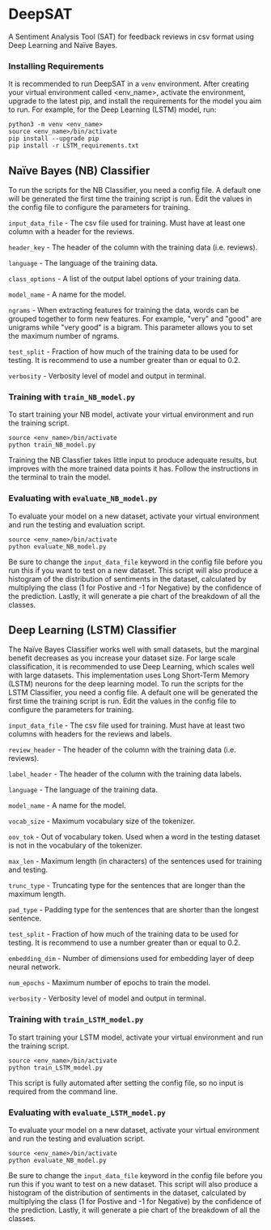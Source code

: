 # DeepSAT
A Sentiment Analysis Tool (SAT) for feedback reviews in csv format using Deep Learning and Naïve Bayes.

### Installing Requirements
It is recommended to run DeepSAT in a `venv` environment. After creating your virtual environment called <env_name>, activate the environment, upgrade to the latest pip, and install the requirements for the model you aim to run. For example, for the Deep Learning (LSTM) model, run:
```
python3 -m venv <env_name>
source <env_name>/bin/activate
pip install --upgrade pip
pip install -r LSTM_requirements.txt
```

## Naïve Bayes (NB) Classifier 
To run the scripts for the NB Classifier, you need a config file. A default one will be generated the first time the training script is run. Edit the values in the config file to configure the parameters for training.

`input_data_file` - The csv file used for training. Must have at least one column with a header for the reviews.

`header_key` - The header of the column with the training data (i.e. reviews).

`language` - The language of the training data.

`class_options` - A list of the output label options of your training data.

`model_name` - A name for the model.

`ngrams` - When extracting features for training the data, words can be grouped together to form new features. For example, "very" and "good" are unigrams while "very good" is a bigram. This parameter allows you to set the maximum number of ngrams.

`test_split` - Fraction of how much of the training data to be used for testing. It is recommend to use a number greater than or equal to 0.2.

`verbosity` - Verbosity level of model and output in terminal.

### Training with `train_NB_model.py`
To start training your NB model, activate your virtual environment and run the training script.
```
source <env_name>/bin/activate
python train_NB_model.py
```
Training the NB Classfier takes little input to produce adequate results, but improves with the more trained data points it has. Follow the instructions in the terminal to train the model.

### Evaluating with `evaluate_NB_model.py`
To evaluate your model on a new dataset, activate your virtual environment and run the testing and evaluation script.
```
source <env_name>/bin/activate
python evaluate_NB_model.py
```
Be sure to change the `input_data_file` keyword in the config file before you run this if you want to test on a new dataset. This script will also produce a histogram of the distribution of sentiments in the dataset, calculated by multiplying the class (1 for Postive and -1 for Negative) by the confidence of the prediction. Lastly, it will generate a pie chart of the breakdown of all the classes.

## Deep Learning (LSTM) Classifier 
The Naïve Bayes Classifier works well with small datasets, but the marginal benefit decreases as you increase your dataset size. For large scale classification, it is recommended to use Deep Learning, which scales well with large datasets. This implementation uses Long Short-Term Memory (LSTM) neurons for the deep learning model.
To run the scripts for the LSTM Classifier, you need a config file. A default one will be generated the first time the training script is run. Edit the values in the config file to configure the parameters for training.

`input_data_file` - The csv file used for training. Must have at least two columns with headers for the reviews and labels.

`review_header` - The header of the column with the training data (i.e. reviews).

`label_header` - The header of the column with the training data labels.

`language` - The language of the training data.

`model_name` - A name for the model.

`vocab_size` - Maximum vocabulary size of the tokenizer.

`oov_tok` - Out of vocabulary token. Used when a word in the testing dataset is not in the vocabulary of the tokenizer.

`max_len` - Maximum length (in characters) of the sentences used for training and testing.

`trunc_type` - Truncating type for the sentences that are longer than the maximum length.

`pad_type` - Padding type for the sentences that are shorter than the longest sentence.

`test_split` - Fraction of how much of the training data to be used for testing. It is recommend to use a number greater than or equal to 0.2.

`embedding_dim` - Number of dimensions used for embedding layer of deep neural network.

`num_epochs` - Maximum number of epochs to train the model.

`verbosity` - Verbosity level of model and output in terminal.

### Training with `train_LSTM_model.py`
To start training your LSTM model, activate your virtual environment and run the training script.
```
source <env_name>/bin/activate
python train_LSTM_model.py
```
This script is fully automated after setting the config file, so no input is required from the command line.

### Evaluating with `evaluate_LSTM_model.py`
To evaluate your model on a new dataset, activate your virtual environment and run the testing and evaluation script.
```
source <env_name>/bin/activate
python evaluate_NB_model.py
```
Be sure to change the `input_data_file` keyword in the config file before you run this if you want to test on a new dataset. This script will also produce a histogram of the distribution of sentiments in the dataset, calculated by multiplying the class (1 for Postive and -1 for Negative) by the confidence of the prediction. Lastly, it will generate a pie chart of the breakdown of all the classes.
